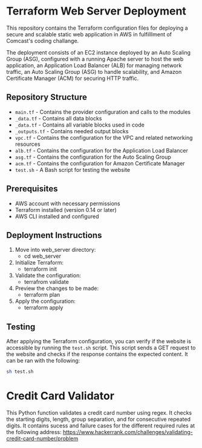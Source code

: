 # Terraform Web Server Deployment

This repository contains the Terraform configuration files for deploying a secure and scalable static web application in AWS in fulfilllment of Comcast's coding challange.

The deployment consists of an EC2 instance deployed by an Auto Scaling Group (ASG), configured with a running Apache server to host the web application, an Application Load Balancer (ALB) for managing network traffic, an Auto Scaling Group (ASG) to handle scalability, and Amazon Certificate Manager (ACM) for securing HTTP traffic.

## Repository Structure

- `main.tf` - Contains the provider configuration and calls to the modules
- `_data.tf` - Contains all data blocks
- `_data.tf` - Contains all variable blocks used in code
- `_outputs.tf` - Contains needed output blocks
- `vpc.tf` - Contains the configuration for the VPC and related networking resources
- `alb.tf` - Contains the configuration for the Application Load Balancer
- `asg.tf` - Contains the configuration for the Auto Scaling Group
- `acm.tf` - Contains the configuration for Amazon Certificate Manager
- `test.sh` - A Bash script for testing the website

## Prerequisites
- AWS account with necessary permissions
- Terraform installed (version 0.14 or later)
- AWS CLI installed and configured


## Deployment Instructions
1. Move into web_server directory:
    - cd web_server
2. Initialize Terraform:
    - terraform init
3. Validate the configuration:
    - terrafrom validate
4. Preview the changes to be made:
    - terraform plan
5. Apply the configuration:
    - terraform apply


## Testing

After applying the Terraform configuration, you can verify if the website is accessible by running the `test.sh` script. This script sends a GET request to the website and checks if the response contains the expected content. It can be ran with the following:

```bash
sh test.sh
```

# Credit Card Validator

This Python function validates a credit card number using regex. It checks the starting digits, length, group separation, and for consecutive repeated digits. It contains sucess and failure cases for the different required rules at the following address: https://www.hackerrank.com/challenges/validating-credit-card-number/problem